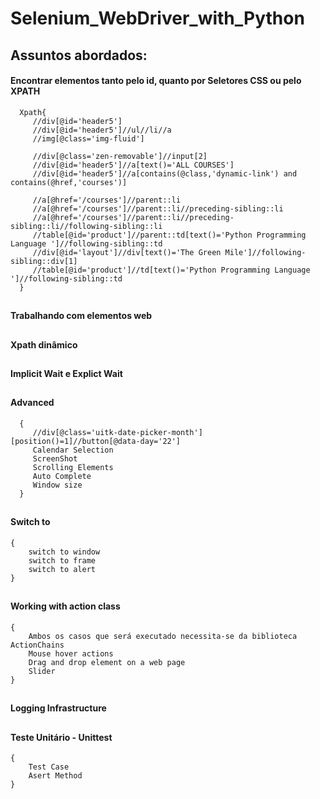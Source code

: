 # Selenium_WebDriver_with_Python

## Assuntos abordados:

  #### Encontrar elementos tanto pelo id, quanto por Seletores CSS ou pelo XPATH

      Xpath{
         //div[@id='header5']  
         //div[@id='header5']//ul//li//a
         //img[@class='img-fluid']

         //div[@class='zen-removable']//input[2]
         //div[@id='header5']//a[text()='ALL COURSES']
         //div[@id='header5']//a[contains(@class,'dynamic-link') and contains(@href,'courses')]

         //a[@href='/courses']//parent::li
         //a[@href='/courses']//parent::li//preceding-sibling::li
         //a[@href='/courses']//parent::li//preceding-sibling::li//following-sibling::li
         //table[@id='product']//parent::td[text()='Python Programming Language ']//following-sibling::td
         //div[@id='layout']//div[text()='The Green Mile']//following-sibling::div[1]
         //table[@id='product']//td[text()='Python Programming Language ']//following-sibling::td
      }
##
  #### Trabalhando com elementos web
##
  #### Xpath dinâmico
##
  #### Implicit Wait e Explict Wait
##
  #### Advanced
      {
         //div[@class='uitk-date-picker-month'][position()=1]//button[@data-day='22']
         Calendar Selection
         ScreenShot 
         Scrolling Elements
         Auto Complete
         Window size
      }
##
  #### Switch to 
    {
        switch to window
        switch to frame
        switch to alert
    }
##
  #### Working with action class
    {
        Ambos os casos que será executado necessita-se da biblioteca ActionChains
        Mouse hover actions
        Drag and drop element on a web page
        Slider
    }
##
  #### Logging Infrastructure
##
  #### Teste Unitário - Unittest
    {
        Test Case
        Asert Method
    }
##